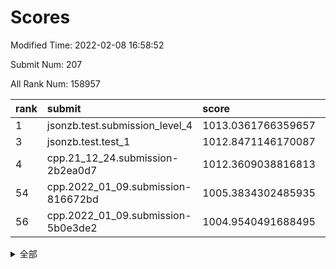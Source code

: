 # Scores

Modified Time: 2022-02-08 16:58:52

Submit Num: 207

All Rank Num: 158957

| rank |               submit               |       score        |       sigma        | pk_num |
| :--- | :--------------------------------- | :----------------- | :----------------- | :----- |
| 1    | jsonzb.test.submission_level_4     | 1013.0361766359657 | 0.7974633039954875 | 3074   |
| 3    | jsonzb.test.test_1                 | 1012.8471146170087 | 0.8043595590508347 | 3074   |
| 4    | cpp.21_12_24.submission-2b2ea0d7   | 1012.3609038816813 | 0.7843462382493999 | 3073   |
| 54   | cpp.2022_01_09.submission-816672bd | 1005.3834302485935 | 0.7215045331204603 | 3068   |
| 56   | cpp.2022_01_09.submission-5b0e3de2 | 1004.9540491688495 | 0.7167526586174513 | 3069   |


<details>
<summary>全部</summary>

| rank |                 submit                 |       score        |       sigma        | pk_num |
| :--- | :------------------------------------- | :----------------- | :----------------- | :----- |
| 1    | jsonzb.test.submission_level_4         | 1013.0361766359657 | 0.7974633039954875 | 3074   |
| 2    | gobigger.level_3.submission_level_3_18 | 1012.875890688368  | 0.8122928374502076 | 3070   |
| 3    | jsonzb.test.test_1                     | 1012.8471146170087 | 0.8043595590508347 | 3074   |
| 4    | cpp.21_12_24.submission-2b2ea0d7       | 1012.3609038816813 | 0.7843462382493999 | 3073   |
| 5    | gobigger.level_3.submission_level_3_33 | 1012.0323476376353 | 0.7699993917643776 | 3074   |
| 6    | gobigger.level_3.submission_level_3_31 | 1011.1932816349445 | 0.7714201597257656 | 3074   |
| 7    | gobigger.level_3.submission_level_3_24 | 1011.05030984747   | 0.7583565078908678 | 3073   |
| 8    | gobigger.level_3.submission_level_3_44 | 1010.9858093027306 | 0.7610531746174589 | 3075   |
| 9    | gobigger.level_3.submission_level_3_10 | 1010.782278018777  | 0.7749539662868544 | 3076   |
| 10   | gobigger.level_3.submission_level_3_43 | 1010.7822240461076 | 0.7653340566702859 | 3071   |
| 11   | gobigger.level_3.submission_level_3_26 | 1010.6100613780849 | 0.7886979787672078 | 3073   |
| 12   | gobigger.level_3.submission_level_3_17 | 1010.6031951646361 | 0.7835008792042767 | 3068   |
| 13   | gobigger.level_3.submission_level_3_13 | 1010.5863816893121 | 0.7494358722824639 | 3069   |
| 14   | gobigger.level_3.submission_level_3_2  | 1010.5752263334311 | 0.7811932892394999 | 3069   |
| 15   | gobigger.level_3.submission_level_3_4  | 1010.5346008346582 | 0.7627402241391253 | 3069   |
| 16   | gobigger.level_3.submission_level_3_47 | 1010.4952412368588 | 0.7811334753063548 | 3075   |
| 17   | gobigger.level_3.submission_level_3_22 | 1010.2999218637489 | 0.751844522307501  | 3074   |
| 18   | gobigger.level_3.submission_level_3_6  | 1010.2195313615625 | 0.7494592932245817 | 3067   |
| 19   | gobigger.level_3.submission_level_3_25 | 1010.2098414879831 | 0.754878618701073  | 3073   |
| 20   | gobigger.level_3.submission_level_3_30 | 1010.2082608924187 | 0.7611253292911302 | 3071   |
| 21   | gobigger.level_3.submission_level_3_38 | 1010.0963233136466 | 0.7596089030544115 | 3076   |
| 22   | gobigger.level_3.submission_level_3_27 | 1010.0834578554006 | 0.7608091976143342 | 3067   |
| 23   | gobigger.level_3.submission_level_3_3  | 1010.0428622139577 | 0.7503840203735541 | 3065   |
| 24   | gobigger.level_3.submission_level_3_23 | 1010.0066934331542 | 0.7809195045433441 | 3072   |
| 25   | gobigger.level_3.submission_level_3_7  | 1009.9347406304995 | 0.7464919290535734 | 3074   |
| 26   | gobigger.level_3.submission_level_3_35 | 1009.9125488433004 | 0.7651653829699522 | 3075   |
| 27   | gobigger.level_3.submission_level_3_0  | 1009.9071825476805 | 0.7558673329492698 | 3070   |
| 28   | gobigger.level_3.submission_level_3_19 | 1009.8340537130325 | 0.7562772397962545 | 3065   |
| 29   | gobigger.level_3.submission_level_3_36 | 1009.6386080393256 | 0.7612511100576427 | 3076   |
| 30   | gobigger.level_3.submission_level_3_37 | 1009.5761954269881 | 0.7596705351942051 | 3070   |
| 31   | gobigger.level_3.submission_level_3_29 | 1009.5594703035886 | 0.7537743449444794 | 3068   |
| 32   | gobigger.level_3.submission_level_3_32 | 1009.5384829459418 | 0.7565319195974277 | 3072   |
| 33   | gobigger.level_3.submission_level_3_16 | 1009.5320246212547 | 0.744629708735678  | 3073   |
| 34   | gobigger.level_3.submission_level_3_15 | 1009.474677019211  | 0.7580925542684255 | 3076   |
| 35   | gobigger.level_3.submission_level_3_14 | 1009.4629898694208 | 0.7774658933568639 | 3078   |
| 36   | gobigger.level_3.submission_level_3_28 | 1009.324830232791  | 0.7561264173887843 | 3068   |
| 37   | gobigger.level_3.submission_level_3_42 | 1009.3186622297612 | 0.7589663250338868 | 3072   |
| 38   | gobigger.level_3.submission_level_3_45 | 1009.3136659848817 | 0.7391269259231728 | 3067   |
| 39   | gobigger.level_3.submission_level_3_39 | 1009.3011151107427 | 0.7639443694993668 | 3075   |
| 40   | gobigger.level_3.submission_level_3_9  | 1009.2940551290162 | 0.7643675752076482 | 3075   |
| 41   | gobigger.level_3.submission_level_3_48 | 1009.2849063715493 | 0.7547877371971505 | 3069   |
| 42   | gobigger.level_3.submission_level_3_11 | 1009.2471213537557 | 0.7596578164925828 | 3075   |
| 43   | gobigger.level_3.submission_level_3_46 | 1009.1812288482159 | 0.7736873878843853 | 3069   |
| 44   | gobigger.level_3.submission_level_3_49 | 1009.1199219117574 | 0.7619399094516713 | 3068   |
| 45   | gobigger.level_3.submission_level_3_40 | 1009.0085233553634 | 0.744445657702237  | 3074   |
| 46   | gobigger.level_3.submission_level_3_34 | 1008.8653757923074 | 0.7327048610419048 | 3069   |
| 47   | gobigger.level_3.submission_level_3_1  | 1008.811358884857  | 0.7462961586785696 | 3074   |
| 48   | gobigger.level_3.submission_level_3_12 | 1008.7789075145162 | 0.7445729879774448 | 3075   |
| 49   | gobigger.level_3.submission_level_3_5  | 1008.6723451631298 | 0.7261133311821063 | 3070   |
| 50   | gobigger.level_3.submission_level_3_8  | 1008.5600406382733 | 0.7479843029114086 | 3076   |
| 51   | gobigger.level_3.submission_level_3_20 | 1008.5441558663489 | 0.7511291104822232 | 3070   |
| 52   | gobigger.level_3.submission_level_3_41 | 1007.9023690361722 | 0.7279610627818552 | 3071   |
| 53   | gobigger.level_3.submission_level_3_21 | 1007.8687737131792 | 0.7293384216736924 | 3071   |
| 54   | cpp.2022_01_09.submission-816672bd     | 1005.3834302485935 | 0.7215045331204603 | 3068   |
| 55   | gobigger.level_1.submission_level_1_30 | 1005.1924453150186 | 0.7197785775156502 | 3069   |
| 56   | cpp.2022_01_09.submission-5b0e3de2     | 1004.9540491688495 | 0.7167526586174513 | 3069   |
| 57   | gobigger.level_1.submission_level_1_18 | 1004.4396441350599 | 0.7133063776952401 | 3073   |
| 58   | gobigger.level_1.submission_level_1_22 | 1004.4025754956658 | 0.7168622463699831 | 3069   |
| 59   | gobigger.level_1.submission_level_1_42 | 1004.2915675929142 | 0.7104515208579368 | 3072   |
| 60   | gobigger.level_1.submission_level_1_8  | 1004.2554196489704 | 0.709665390460011  | 3073   |
| 61   | gobigger.level_1.submission_level_1_24 | 1004.2255258078592 | 0.7284414351935723 | 3073   |
| 62   | gobigger.level_1.submission_level_1_41 | 1004.1592407323967 | 0.7106880156384983 | 3073   |
| 63   | gobigger.level_1.submission_level_1_38 | 1004.0777220891201 | 0.7093439132236203 | 3072   |
| 64   | gobigger.level_1.submission_level_1_33 | 1003.9610581302558 | 0.7082663244197621 | 3073   |
| 65   | gobigger.level_1.submission_level_1_37 | 1003.934743178653  | 0.7229293363452735 | 3073   |
| 66   | gobigger.level_1.submission_level_1_9  | 1003.9296779454755 | 0.7130719224327728 | 3075   |
| 67   | gobigger.level_1.submission_level_1_31 | 1003.9107397456182 | 0.7054490208971927 | 3071   |
| 68   | gobigger.level_1.submission_level_1_23 | 1003.8861882209457 | 0.719785649367742  | 3066   |
| 69   | gobigger.level_1.submission_level_1_16 | 1003.8752023298686 | 0.7175607808106621 | 3070   |
| 70   | gobigger.level_1.submission_level_1_5  | 1003.8686713999284 | 0.7206106337105951 | 3065   |
| 71   | gobigger.level_1.submission_level_1_28 | 1003.8667095674018 | 0.7301010969492544 | 3076   |
| 72   | gobigger.level_1.submission_level_1_25 | 1003.8494006937741 | 0.7288491865788884 | 3072   |
| 73   | gobigger.level_1.submission_level_1_39 | 1003.8058227694352 | 0.7184910454606838 | 3070   |
| 74   | gobigger.level_1.submission_level_1_7  | 1003.7210898722363 | 0.7219391417503849 | 3069   |
| 75   | gobigger.level_1.submission_level_1_26 | 1003.6317315174769 | 0.7165017731640286 | 3074   |
| 76   | gobigger.level_1.submission_level_1_13 | 1003.451864670282  | 0.7256898492836727 | 3073   |
| 77   | gobigger.level_1.submission_level_1_48 | 1003.4494954206021 | 0.7219106003358217 | 3066   |
| 78   | gobigger.level_1.submission_level_1_20 | 1003.4051123453924 | 0.7296498023584652 | 3074   |
| 79   | gobigger.level_1.submission_level_1_6  | 1003.3622004770118 | 0.7138642610102379 | 3076   |
| 80   | gobigger.level_1.submission_level_1_12 | 1003.3226830409685 | 0.7190809482508662 | 3072   |
| 81   | gobigger.level_1.submission_level_1_10 | 1003.1603283863641 | 0.7041743042755738 | 3075   |
| 82   | gobigger.level_1.submission_level_1_17 | 1003.1593532387069 | 0.7207245015387891 | 3069   |
| 83   | gobigger.level_1.submission_level_1_0  | 1003.1522258559231 | 0.7042267230082093 | 3071   |
| 84   | gobigger.level_1.submission_level_1_29 | 1003.1485663915834 | 0.7145425663343647 | 3072   |
| 85   | gobigger.level_1.submission_level_1_49 | 1003.1389479458365 | 0.7258879338370188 | 3076   |
| 86   | gobigger.level_1.submission_level_1_34 | 1003.1221199619799 | 0.7204493799852449 | 3074   |
| 87   | gobigger.level_1.submission_level_1_27 | 1003.0966414150321 | 0.7122275110689542 | 3071   |
| 88   | gobigger.level_1.submission_level_1_11 | 1003.0487791027384 | 0.7118285178200181 | 3070   |
| 89   | gobigger.level_1.submission_level_1_2  | 1003.031916420682  | 0.7146298201370523 | 3070   |
| 90   | gobigger.level_1.submission_level_1_45 | 1002.9529617015493 | 0.7080992563948991 | 3070   |
| 91   | gobigger.level_1.submission_level_1_47 | 1002.9520596531071 | 0.7280736917052505 | 3076   |
| 92   | gobigger.level_1.submission_level_1_46 | 1002.9417251508604 | 0.7218788107356346 | 3072   |
| 93   | gobigger.level_1.submission_level_1_21 | 1002.9110492823265 | 0.71314768807749   | 3068   |
| 94   | gobigger.level_1.submission_level_1_1  | 1002.8994030443299 | 0.70625786705956   | 3073   |
| 95   | gobigger.level_1.submission_level_1_14 | 1002.8659569171587 | 0.7138730082987255 | 3071   |
| 96   | gobigger.level_1.submission_level_1_19 | 1002.8513210009864 | 0.707430522640503  | 3067   |
| 97   | gobigger.level_1.submission_level_1_36 | 1002.8449778073834 | 0.7132094534574892 | 3071   |
| 98   | gobigger.level_1.submission_level_1_35 | 1002.8358524401233 | 0.7240264363555305 | 3072   |
| 99   | gobigger.level_1.submission_level_1_40 | 1002.7634500053    | 0.7158052817062451 | 3078   |
| 100  | gobigger.level_1.submission_level_1_4  | 1002.687225267282  | 0.7210378477453112 | 3069   |
| 101  | gobigger.level_1.submission_level_1_43 | 1002.5888434318645 | 0.7092101924590662 | 3078   |
| 102  | gobigger.level_1.submission_level_1_15 | 1002.5592296229229 | 0.719385271223727  | 3075   |
| 103  | gobigger.level_1.submission_level_1_32 | 1002.52041172648   | 0.7006768177004722 | 3072   |
| 104  | gobigger.level_1.submission_level_1_44 | 1002.0018126581118 | 0.7101151141076276 | 3077   |
| 105  | gobigger.level_1.submission_level_1_3  | 1001.3031788042233 | 0.7107213144888194 | 3072   |
| 106  | gobigger.random.submission_random_43   | 997.9259132493892  | 0.7162409641125018 | 3069   |
| 107  | gobigger.random.submission_random_26   | 997.5100458637531  | 0.7117439648897157 | 3072   |
| 108  | gobigger.random.submission_random_29   | 997.0148692076407  | 0.6948060048289179 | 3070   |
| 109  | gobigger.random.submission_random_23   | 996.9463288716751  | 0.7255173334110239 | 3068   |
| 110  | gobigger.random.submission_random_41   | 996.9106708179546  | 0.7043612395417753 | 3074   |
| 111  | gobigger.random.submission_random_30   | 996.8988595236198  | 0.7025945897507248 | 3076   |
| 112  | gobigger.random.submission_random_46   | 996.8734189017673  | 0.7094863192752484 | 3072   |
| 113  | gobigger.random.submission_random_38   | 996.7250881695188  | 0.715405895233276  | 3074   |
| 114  | gobigger.random.submission_random_35   | 996.6494449382803  | 0.709631121474724  | 3069   |
| 115  | gobigger.random.submission_random_4    | 996.4035449883855  | 0.7027399883620213 | 3075   |
| 116  | gobigger.random.submission_random_3    | 996.3363187367327  | 0.7226838689318091 | 3067   |
| 117  | gobigger.random.submission_random_18   | 996.2713767644549  | 0.7106352661474746 | 3067   |
| 118  | gobigger.random.submission_random_0    | 996.2473659773476  | 0.7127531978383829 | 3075   |
| 119  | gobigger.random.submission_random_5    | 996.1962090100266  | 0.7109432820384847 | 3067   |
| 120  | gobigger.random.submission_random_22   | 996.1252616799047  | 0.7166550137415579 | 3074   |
| 121  | gobigger.random.submission_random_49   | 996.0099883951092  | 0.7039629549038595 | 3070   |
| 122  | gobigger.random.submission_random_21   | 995.996210425785   | 0.7140625341892592 | 3069   |
| 123  | gobigger.random.submission_random_48   | 995.9874637804212  | 0.7090218767222901 | 3072   |
| 124  | gobigger.random.submission_random_17   | 995.9739896207232  | 0.7241482630599599 | 3069   |
| 125  | gobigger.random.submission_random_12   | 995.9290959239041  | 0.7238184660569353 | 3070   |
| 126  | gobigger.random.submission_random_42   | 995.9058198464853  | 0.7144102214698878 | 3078   |
| 127  | gobigger.random.submission_random_36   | 995.9046919161613  | 0.729999724701918  | 3070   |
| 128  | gobigger.random.submission_random_2    | 995.9015734185209  | 0.7344608530533768 | 3079   |
| 129  | gobigger.random.submission_random_31   | 995.8720681881762  | 0.7109470636824325 | 3072   |
| 130  | gobigger.random.submission_random_37   | 995.8671273547794  | 0.7074309938106508 | 3068   |
| 131  | gobigger.random.submission_random_28   | 995.8539994046298  | 0.7075859330102394 | 3074   |
| 132  | gobigger.random.submission_random_47   | 995.7518597722601  | 0.7055548366317667 | 3072   |
| 133  | gobigger.random.submission_random_15   | 995.7440186072519  | 0.7227625305769305 | 3070   |
| 134  | gobigger.random.submission_random_39   | 995.7412206990646  | 0.7112494296372287 | 3077   |
| 135  | gobigger.random.submission_random_13   | 995.6363824337413  | 0.7076361982284283 | 3071   |
| 136  | gobigger.random.submission_random_19   | 995.6235555523539  | 0.707224491442847  | 3071   |
| 137  | gobigger.random.submission_random_44   | 995.5884669130245  | 0.7091492571599046 | 3073   |
| 138  | gobigger.random.submission_random_40   | 995.5785100940637  | 0.7275774210478821 | 3077   |
| 139  | gobigger.random.submission_random_11   | 995.4902236798706  | 0.7258299648672655 | 3071   |
| 140  | gobigger.random.submission_random_34   | 995.4738243358388  | 0.7079862244610017 | 3067   |
| 141  | gobigger.random.submission_random_25   | 995.4695417574669  | 0.7055647083694955 | 3073   |
| 142  | gobigger.random.submission_random_14   | 995.463200798394   | 0.7080577230096123 | 3065   |
| 143  | gobigger.random.submission_random_27   | 995.4623305407566  | 0.7123194377980804 | 3068   |
| 144  | gobigger.random.submission_random_6    | 995.3410396614405  | 0.7183699555571926 | 3073   |
| 145  | gobigger.random.submission_random_16   | 995.2802822953663  | 0.7140221242454787 | 3066   |
| 146  | gobigger.random.submission_random_33   | 995.2645039423438  | 0.7225845735076399 | 3073   |
| 147  | gobigger.random.submission_random_20   | 995.2205487563505  | 0.7031200266381885 | 3069   |
| 148  | gobigger.random.submission_random_10   | 995.1692721056069  | 0.7330575909780532 | 3072   |
| 149  | gobigger.random.submission_random_24   | 995.0464041015474  | 0.7158295624228406 | 3069   |
| 150  | gobigger.random.submission_random_9    | 995.0453250868422  | 0.7161060716605792 | 3073   |
| 151  | gobigger.random.submission_random_7    | 995.0366373969032  | 0.707763737714921  | 3074   |
| 152  | gobigger.random.submission_random_8    | 994.9619022618798  | 0.7073253127053131 | 3068   |
| 153  | gobigger.random.submission_random_45   | 994.9380666554038  | 0.7252774895108033 | 3072   |
| 154  | gobigger.level_2.submission_level_2_42 | 994.714159796252   | 0.7358029665864174 | 3067   |
| 155  | gobigger.random.submission_random_1    | 994.5612922907809  | 0.7215336162443603 | 3071   |
| 156  | gobigger.random.submission_random_32   | 994.5389943955728  | 0.7297601248061854 | 3070   |
| 157  | gobigger.level_2.submission_level_2_49 | 994.1675959985322  | 0.7204901961488763 | 3072   |
| 158  | gobigger.level_2.submission_level_2_40 | 993.7078150240781  | 0.7474181250468188 | 3068   |
| 159  | gobigger.level_2.submission_level_2_20 | 993.706822372254   | 0.7300616794068052 | 3073   |
| 160  | gobigger.level_2.submission_level_2_11 | 993.5912811443986  | 0.7322591085297235 | 3071   |
| 161  | gobigger.level_2.submission_level_2_12 | 993.5052436749829  | 0.7452186957111605 | 3071   |
| 162  | gobigger.level_2.submission_level_2_45 | 993.3421754549182  | 0.7259664089679675 | 3070   |
| 163  | gobigger.level_2.submission_level_2_33 | 993.2941240408962  | 0.7281932147549564 | 3067   |
| 164  | gobigger.level_2.submission_level_2_29 | 993.2197545080863  | 0.7426882831001588 | 3076   |
| 165  | gobigger.level_2.submission_level_2_6  | 993.0201087635942  | 0.7362168802943154 | 3074   |
| 166  | gobigger.level_2.submission_level_2_46 | 992.9314991718232  | 0.7291177310679339 | 3069   |
| 167  | gobigger.level_2.submission_level_2_0  | 992.9148474056193  | 0.7308275518010525 | 3078   |
| 168  | gobigger.level_2.submission_level_2_31 | 992.8176097114609  | 0.7441196170174692 | 3076   |
| 169  | gobigger.level_2.submission_level_2_14 | 992.7688570471693  | 0.7492919391709544 | 3069   |
| 170  | gobigger.level_2.submission_level_2_30 | 992.5549962057754  | 0.742419085427241  | 3070   |
| 171  | gobigger.level_2.submission_level_2_39 | 992.3538560168133  | 0.7461443821779374 | 3074   |
| 172  | gobigger.level_2.submission_level_2_7  | 992.2021952004679  | 0.7374204439748718 | 3071   |
| 173  | gobigger.level_2.submission_level_2_8  | 992.1821353414535  | 0.7446198802994827 | 3076   |
| 174  | gobigger.level_2.submission_level_2_23 | 992.155148020811   | 0.7389114639915583 | 3071   |
| 175  | gobigger.level_2.submission_level_2_5  | 992.1352608152365  | 0.732738834251418  | 3067   |
| 176  | gobigger.level_2.submission_level_2_27 | 992.1330986221761  | 0.7830078137788421 | 3067   |
| 177  | gobigger.level_2.submission_level_2_26 | 992.128834644488   | 0.7513166027296426 | 3072   |
| 178  | gobigger.level_2.submission_level_2_37 | 992.0437888184988  | 0.7601343392589063 | 3070   |
| 179  | gobigger.level_2.submission_level_2_47 | 992.0323456269125  | 0.7568832131030218 | 3072   |
| 180  | gobigger.level_2.submission_level_2_3  | 992.0095175386748  | 0.749893946219935  | 3073   |
| 181  | gobigger.level_2.submission_level_2_9  | 991.969041318759   | 0.765256030832034  | 3071   |
| 182  | gobigger.level_2.submission_level_2_22 | 991.9557364925453  | 0.7517298416683847 | 3070   |
| 183  | gobigger.level_2.submission_level_2_36 | 991.9088987669711  | 0.7466447534799667 | 3073   |
| 184  | gobigger.level_2.submission_level_2_38 | 991.8739361451973  | 0.7461326209657086 | 3073   |
| 185  | gobigger.level_2.submission_level_2_44 | 991.7970597583512  | 0.7641520272555253 | 3069   |
| 186  | gobigger.level_2.submission_level_2_19 | 991.7832022728927  | 0.7494570298837252 | 3066   |
| 187  | gobigger.level_2.submission_level_2_24 | 991.713748937498   | 0.7488397473351137 | 3076   |
| 188  | gobigger.level_2.submission_level_2_10 | 991.70793899165    | 0.7405613300987801 | 3072   |
| 189  | gobigger.level_2.submission_level_2_32 | 991.6768550987867  | 0.7502527389556094 | 3066   |
| 190  | gobigger.level_2.submission_level_2_41 | 991.6608231324379  | 0.7574865480621079 | 3077   |
| 191  | gobigger.level_2.submission_level_2_48 | 991.5161079097221  | 0.7686895200926884 | 3075   |
| 192  | gobigger.level_2.submission_level_2_18 | 991.483746057262   | 0.743668894371026  | 3070   |
| 193  | gobigger.level_2.submission_level_2_16 | 991.3524912496772  | 0.7469836380261533 | 3071   |
| 194  | gobigger.level_2.submission_level_2_34 | 991.2480427632047  | 0.7467504243708124 | 3069   |
| 195  | gobigger.level_2.submission_level_2_15 | 991.195543682468   | 0.7685228998272248 | 3074   |
| 196  | gobigger.level_2.submission_level_2_35 | 991.1282633427454  | 0.7732163636235377 | 3069   |
| 197  | gobigger.level_2.submission_level_2_28 | 991.1220771797347  | 0.7331846823356376 | 3073   |
| 198  | gobigger.level_2.submission_level_2_43 | 990.9904040911655  | 0.7836360565513727 | 3074   |
| 199  | gobigger.level_2.submission_level_2_13 | 990.9330752283109  | 0.7483261711908472 | 3073   |
| 200  | gobigger.level_2.submission_level_2_17 | 990.8036599346198  | 0.7565123692333936 | 3075   |
| 201  | gobigger.level_2.submission_level_2_25 | 990.7541855675718  | 0.7558384471359414 | 3069   |
| 202  | gobigger.level_2.submission_level_2_21 | 990.7352597281389  | 0.7705670634398167 | 3073   |
| 203  | gobigger.level_2.submission_level_2_1  | 990.6763365451902  | 0.748769953622158  | 3076   |
| 204  | gobigger.level_2.submission_level_2_2  | 990.2426279893584  | 0.7648553165978124 | 3076   |
| 205  | gobigger.level_2.submission_level_2_4  | 990.231034338103   | 0.754241133269352  | 3072   |
| 206  | gobigger.none.submission_none_0        | 976.7758212292905  | 1.3562281888745975 | 3066   |
| 207  | gobigger.none.submission_none_1        | 975.5102140243939  | 1.5188525184353618 | 3072   |

</details>